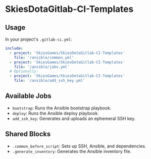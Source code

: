 # SkiesDotaGitlab-CI-Templates

## Usage

In your project's `.gitlab-ci.yml`:

```yaml
include:
  - project: 'SkiesGames/SkiesDotaGitlab-CI-Templates'
    file: '/ansible/common.yml'
  - project: 'SkiesGames/SkiesDotaGitlab-CI-Templates'
    file: '/ansible/jobs.yml'
  # Optionally:
  - project: 'SkiesGames/SkiesDotaGitlab-CI-Templates'
    file: '/ansible/add_ssh_key.yml'
```

## Available Jobs

- `bootstrap`: Runs the Ansible bootstrap playbook.
- `deploy`: Runs the Ansible deploy playbook.
- `add_ssh_key`: Generates and uploads an ephemeral SSH key.

## Shared Blocks

- `.common_before_script`: Sets up SSH, Ansible, and dependencies.
- `.generate_inventory`: Generates the Ansible inventory file.
